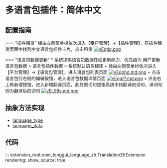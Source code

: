 # 多语言包插件：简体中文

## 配置指南

=== "插件租赁"
    经由左侧菜单栏依次进入【租户管理】->【插件管理】，在插件租赁页面中找到中文语言包插件卡片，点击租赁
    [![vEqtlq.png](https://s1.ax1x.com/2022/08/02/vEqtlq.png)](https://imgtu.com/i/vEqtlq)

=== "语言包数据更新"
    * 系统提供语言包数据在线更新能力，优先级为 用户更新语言包数据 > 语言包插件数据 > 系统默认语言翻译
    + 经由左侧菜单栏依次进入【平台管理】->【语言包管理】，进入语言包列表页面
    [![vEqohd.md.png](https://s1.ax1x.com/2022/08/02/vEqohd.md.png)](https://imgtu.com/i/vEqohd)
    + 点击语言包行右侧的编辑按钮，进入语言包数据详情页面
    [![vEqqjP.md.png](https://s1.ax1x.com/2022/08/02/vEqqjP.md.png)](https://imgtu.com/i/vEqqjP)
    + 点击右上角新增按钮，进入新增翻译页面，此处原词句是指系统中待翻译的词句，译词句则为翻译后的词句
    [![vEL99s.md.png](https://s1.ax1x.com/2022/08/02/vEL99s.md.png)](https://imgtu.com/i/vEL99s)

## 抽象方法实现
* [language_type](#extension_root.com_longgui_language_zh.TranslationZhExtension.language_type)
* [language_data](#extension_root.com_longgui_sms_aliyun.TranslationZhExtension.language_data)

## 代码

::: extension_root.com_longgui_language_zh.TranslationZhExtension
    rendering:
        show_source: true